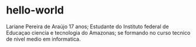 # hello-world 
Lariane Pereira de Araújo 17 anos;
Estudante do Instituto federal de Educaçao ciencia e tecnologia do Amazonas;
se formando no curso tecnico de nivel medio em informatica.
